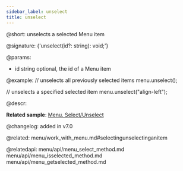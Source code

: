 ```yaml
---
sidebar_label: unselect
title: unselect
---          
```


@short: unselects a selected Menu item

@signature: {'unselect(id?: string): void;'}

@params:
- id	string  optional, the id of a Menu item

@example:
// unselects all previously selected items
menu.unselect();
 
// unselects a specified selected item
menu.unselect("align-left");



@descr:

**Related sample**: [Menu. Select/Unselect](https://snippet.dhtmlx.com/9qqah8ex)

@changelog:
added in v7.0

@related: menu/work_with_menu.md#selectingunselectinganitem

@relatedapi:
menu/api/menu_select_method.md
menu/api/menu_isselected_method.md
menu/api/menu_getselected_method.md




